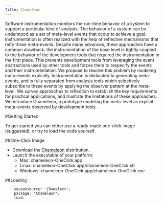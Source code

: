 ```yaml
---
Title: Chameleon
---
```


Software instrumentation monitors the run-time behavior of a system to support a particular kind of analysis.
The behavior of a system can be understood as a set of meta-level events that occur to achieve a goal.
Instrumentation is often realized with the help of reflective mechanisms that reify these meta-events.
Despite many advances, these approaches have a common drawback: the instrumentation of the base level is tightly coupled to the behavior of the development tools that required the instrumentation in the first place.
This prevents development tools from leveraging the event abstractions used by other tools and forces them to respecify the events and their instrumentation.
We propose to resolve this problem by modeling meta-events explicitly.
Instrumentation is dedicated to generating meta-events, and is fully separated from analysis tools which selectively subscribe to these events by applying the observer pattern at the meta-level.
We survey approaches to reflection to establish the key requirements for practical applications, and illustrate the limitations of these approaches.
We introduce Chameleon, a prototype modeling the meta-level as explicit meta-events observed by development tools.


#Getting Started

To get started you can either use a ready-made one-click image (suggested), or try to load the code yourself.


##One-Click Image

-  Download the [Chameleon](http://scg.unibe.ch/jenkins/job/Chameleon/lastSuccessfulBuild/artifact/chameleon-OneClick.zip) distribution.
-  Launch the executable of your platform:
	-  Mac: chameleon-OneClick.app
	-  Linux: chameleon-OneClick.app/chameleon-OneClick.sh
	-  Windows: chameleon-OneClick.app/chameleon-OneClick.exe



##Loading
```Gofer new
	squeaksource: 'Chameleon';
	package: 'Chameleon';
	load.
```

